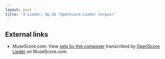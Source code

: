 ```yaml
---
layout: post
title: '3 Lieder, Op.36 (OpenScore Lieder Corpus)'
---
```


## External links

- MuseScore.com: View [sets by this composer] transcribed by [OpenScore Lieder] on MuseScore.com.

[sets by this composer]: https://musescore.com/openscore-lieder-corpus/sets/5102907
[OpenScore Lieder]: https://musescore.com/openscore-lieder-corpus

